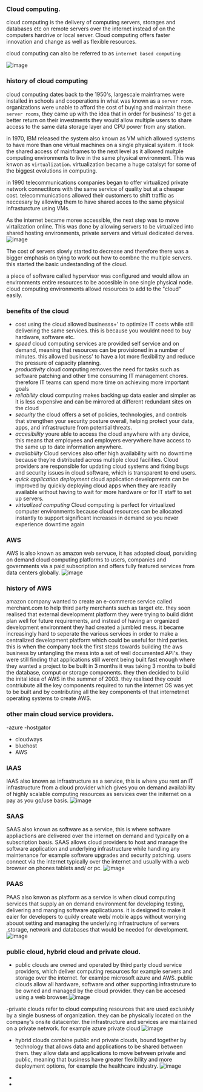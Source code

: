 ### Cloud computing.

cloud computing is the delivery of computing servers, storages and databases etc on remote servers over the internet instead of on the computers hardrive or local server. Cloud computing offers faster innovation and change as well as flexible resources.

cloud computing can also be referred to as `internet based computing`

![image](https://github.com/MarwahClark/tech230_AWS/assets/133018482/2e089353-bbb0-4db3-9e8e-9aa541a77556)

### history of cloud computing
cloud computing dates back to the 1950's, largescale mainframes were installed in schools and cooperations in what was known as a `server room`. organizations were unable to afford the cost of buying and maintain these `server rooms`, they came up with the idea that in order for business' to get a better return on their investments they would allow multiple users to share access to the same data storage layer and CPU power from any station.

in 1970, IBM released the system also known as VM which allowed systems to have more than one virtual machines on a single physical system. it took the shared access of mainframes to the next level as it allowed multple computing environments to live in the same physical environment. This was knwon as `virtualization`. virtualization became a huge catalsyt for some of the biggest evolutions in computing.

in 1990 telecommunications companies began to offer virtualized private network connectitons with the same service of quality but at a cheaper cost. telecommunications allowed their customers to shift traffic as neccesary by allowing them to have shared acces to the same physical infrasturcture using VMs.

As the internet became moree accessible, the next step was to move virtalization online. This was done by allowing servers to be virtualized into shared hosting environments, private servers and virtual dedicated derves.
![image](https://github.com/MarwahClark/tech230_AWS/assets/133018482/fdf1e6e3-6ba9-49fc-9e20-fc5cd688c617)

The cost of servers slowly started to decrease and therefore there was a bigger emphasis on tying to work out how to combne the multiple servers. this started the basic undestanding of the cloud. 

a piece of software called hypervisor  was configured and would allow an environments entire resources to be accesible in one single physical node. cloud computing environments allowd resources to add to the "cloud" easily.


### benefits of the cloud

- *cost* using the cloud allowed businesss+' to optimize IT costs while still delivering the same services. this is because you wouldnt need to buy hardware, software etc.
- *speed* cloud computing services are provided self service and on demand, meaning that resources can be provisioned in a number of minutes. this allowed business' to have a lot more flexibilitty and reduce the pressure of capacity planning.
- *productivity* cloud computing removes the need for tasks such as software patching and other time consuming IT management chores. therefore IT teams can spend more time on achieving more important goals
- *reliability* cloud computing makes backing up data easier and simpler as it is less expensive and can be mirrored at different redundant sites on the cloud
- *security* the cloud offers a set of policies, technologies, and controls that strengthen your security posture overall, helping protect your data, apps, and infrastructure from potential threats.
- *accesibility* youre able to access the cloud anywhere with any device, this means that employees and employers everywhere have access to the same up to date information anywhere.
- *availability* Cloud services also offer high availability with no downtime because they’re distributed across multiple cloud facilities. Cloud providers are responsible for updating cloud systems and fixing bugs and security issues in cloud software, which is transparent to end users.
- *quick application deployment* cloud application developments can be improved by quickly deploying cloud apps when they are readily available without having to wait for more hardware or for IT staff to set up servers.
- *virtualized computing* Cloud computing is perfect for virtualized computer environments because cloud resources can be allocated instantly to support significant increases in demand so you never experience downtime again

### AWS
AWS is also known as amazon web servuce, it has adopted cloud, porviding on demand cloud computing platforms to users, companies and governments via a paid subscription and offers fully featured services from data centers globally.
![image](https://github.com/MarwahClark/tech230_AWS/assets/133018482/a0fddf35-9add-4020-9a90-d3094f0d8eff)

### history of AWS

amazon company wanted to create an e-commerce service called merchant.com to help third party merchants such as target etc. they soon realised that external developmemt platform they were trying to build didnt plan well for future requirements, and instead of having an organized development environment they had created a jumbled mess. it became increasingly hard to seperate the various services in order to make a centralized development platform which could be useful for third parties. this is when the company took the first steps towards building the aws business by untangling the mess into a set of well documented API's. they were still finding that applications still werent being built fast enough where they wanted a project to be built in 3 months it was taking 3 months to build the database, comput or storage components. they then decided to build the inital idea of AWS in the summer of 2003. they realised they could contriubute all the key components required to run the internet OS was yet to be built and by contributing all the key components of that  internetrnet operating systems to create AWS.

### other main cloud service providers.
-azure 
-hostgator
- cloudways
- bluehost
- AWS

### IAAS
IAAS also known as infrastructure as a service, this is where you rent an IT infrastructure from a cloud provider which gives you on demand availability of highly scalable computing resources as services over the initernet on a pay as you go/use basis. 
![image](https://github.com/MarwahClark/tech230_AWS/assets/133018482/472554f7-5318-40ce-bff5-886866cde1b4)

### SAAS
SAAS also known as software as a service, this is where software appliactions are delivered over the internet on demand and typically on a subscription basis. SAAS allows cloud providers to host and manage the software application and underlying infrastructure while handling any maintenance for example software upgrades and security patching. users connect via the internet typically over the internet and usually with a web browser on phones tablets and/ or pc.
![image](https://github.com/MarwahClark/tech230_AWS/assets/133018482/b1eda677-bc6c-4874-967d-8e0321ba497d)


### PAAS
PAAS also knwon as platform  as a service is when cloud computing services that supply an on demand environment for developing testing, delivering and manging software applicatiuons. it is designed to make it eaier for developers to quikly create web/ mobile apps without worrying abouot setting and managing the underlying infrastructure of servers ,storage, network and databases that would be needed for development.
![image](https://github.com/MarwahClark/tech230_AWS/assets/133018482/0f61052c-e229-4d39-9a71-1a3286a4173d)

### public cloud, hybrid cloud and private cloud.
 - public clouds are owned and operated by third party cloud service providers, which deliver computing resources for example servers and storage over the internet. for examlpe microsoft azure and AWS. public clouds allow all hardware, software and other supporting infrastruture to be owned and managed by the cloud provider. they can be accesed using a web browser.![image](https://github.com/MarwahClark/tech230_AWS/assets/133018482/ef2e4518-76d6-488b-8f8b-d8ebcd7869d7)


-private clouds refer to cloud computing resources that are used exclusivly by a single busness of organization. they can be physically located on the company's onsite datacenter. the infrastructure and services are maintained on a private network. for example azure private cloud ![image](https://github.com/MarwahClark/tech230_AWS/assets/133018482/d264eda7-a7da-4901-af20-62371c0751c5)


- hybrid clouds combine public and private clouds, bound together by technology that allows data and applications to be shared between them. they allow data and applications to move between private and public, meaning that business have greater flexibility and more deployment options, for example the healthcare industry. 
![image](https://github.com/MarwahClark/tech230_AWS/assets/133018482/b4068bf5-2ead-44f5-9db2-5ea2a67b8442)


- 
- 

###
